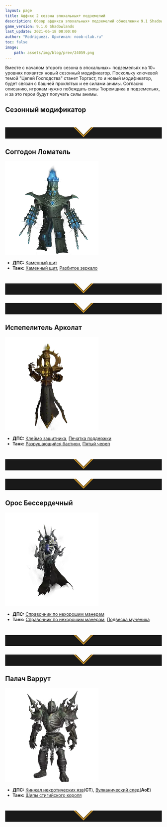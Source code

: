 ```yaml
---
layout: page
title: Аффикс 2 сезона эпохальных+ подземелий
description: Обзор аффикса эпохальных+ подземелий обновлении 9.1 Shadowlands
game_version: 9.1.0 Shadowlands
last_update: 2021-06-18 00:00:00 
author: "Rodriguezz. Оригинал: noob-club.ru"
toc: false
image:
    path: assets/img/blog/prev/24059.png
---
```


Вместе с началом второго сезона в эпохальных+ подземельях на 10+ уровнях появится новый сезонный модификатор. 
Поскольку ключевой темой "Цепей Господства" станет Торгаст, то и новый модификатор,  
будет связан с башней проклятых и ее силами анимы. Согласно описанию, игрокам нужно побеждать силы Тюремщика в подземельях, и 
за это герои будут получать силы анимы.


## Сезонный модификатор

<div class="guide-boss-card">

<div>
<svg preserveAspectRatio="xMidYMax meet" viewBox="0 0 1600 200" class="svg-separator sep4" style="display:block">
<polygon points="886,86 800,172 714,86 -4,86 -4,204 1604,204 1604,86 " style="fill:#191919;"></polygon>
<polygon points="800,172 886,86 900,86 800,186 700,86 714,86 " style="opacity:1;fill:#d49a29"></polygon>
<polygon points="800,162 876,86 888,86 800,174 712,86 724,86 " style="opacity:1;fill:#795a1e"></polygon>
</svg>

</div>

<h2 class="title quadrata accent">Соггодон Ломатель</h2>
<div class="flex break-mobile">
<div class="flex-1 image">
<picture>
<img src="/assets/img/blog/mplusguide/98535.webp" loading="lazy"></picture></div>
<div class="flex-2" markdown="1">


* **ДПС:** [Каменный щит](https://ru.wowhead.com/spell=357524)
* **Танк:** [Каменный щит](https://ru.wowhead.com/spell=357524), [Разбитое зеркало](https://ru.wowhead.com/spell=357778)

</div>
</div>
<div class="roate-divider">

<div>
<svg preserveAspectRatio="xMidYMax meet" viewBox="0 0 1600 200" class="svg-separator sep4" style="display:block">
<polygon points="886,86 800,172 714,86 -4,86 -4,204 1604,204 1604,86 " style="fill:#191919;"></polygon>
<polygon points="800,172 886,86 900,86 800,186 700,86 714,86 " style="opacity:1;fill:#d49a29"></polygon>
<polygon points="800,162 876,86 888,86 800,174 712,86 724,86 " style="opacity:1;fill:#795a1e"></polygon>
</svg></div></div></div>

<div class="guide-boss-card">

<div>
<svg preserveAspectRatio="xMidYMax meet" viewBox="0 0 1600 200" class="svg-separator sep4" style="display:block">
<polygon points="886,86 800,172 714,86 -4,86 -4,204 1604,204 1604,86 " style="fill:#191919;"></polygon>
<polygon points="800,172 886,86 900,86 800,186 700,86 714,86 " style="opacity:1;fill:#d49a29"></polygon>
<polygon points="800,162 876,86 888,86 800,174 712,86 724,86 " style="opacity:1;fill:#795a1e"></polygon>
</svg>

</div>

<h2 class="title quadrata accent">Испепелитель Арколат</h2>
<div class="flex break-mobile">
<div class="flex-1 image">
<picture>
<img src="/assets/img/blog/mplusguide/100718.webp" loading="lazy"></picture></div>
<div class="flex-2" markdown="1">


* **ДПС:** [Клеймо защитника](https://ru.wowhead.com/spell=357575), [Печатка поддержки](https://ru.wowhead.com/spell=357848)
* **Танк:** [Разрушающийся бастион](https://ru.wowhead.com/spell=357897), [Пятый череп](https://ru.wowhead.com/spell=357839)

</div>
</div>
<div class="roate-divider">

<div>
<svg preserveAspectRatio="xMidYMax meet" viewBox="0 0 1600 200" class="svg-separator sep4" style="display:block">
<polygon points="886,86 800,172 714,86 -4,86 -4,204 1604,204 1604,86 " style="fill:#191919;"></polygon>
<polygon points="800,172 886,86 900,86 800,186 700,86 714,86 " style="opacity:1;fill:#d49a29"></polygon>
<polygon points="800,162 876,86 888,86 800,174 712,86 724,86 " style="opacity:1;fill:#795a1e"></polygon>
</svg></div></div></div>

<div class="guide-boss-card">

<div>
<svg preserveAspectRatio="xMidYMax meet" viewBox="0 0 1600 200" class="svg-separator sep4" style="display:block">
<polygon points="886,86 800,172 714,86 -4,86 -4,204 1604,204 1604,86 " style="fill:#191919;"></polygon>
<polygon points="800,172 886,86 900,86 800,186 700,86 714,86 " style="opacity:1;fill:#d49a29"></polygon>
<polygon points="800,162 876,86 888,86 800,174 712,86 724,86 " style="opacity:1;fill:#795a1e"></polygon>
</svg>

</div>

<h2 class="title quadrata accent">Орос Бессердечный</h2>
<div class="flex break-mobile">
<div class="flex-1 image">
<picture>
<img src="/assets/img/blog/mplusguide/97237.webp" loading="lazy"></picture></div>
<div class="flex-2" markdown="1">


* **ДПС:** [Справочник по нехорошим манерам](https://ru.wowhead.com/spell=357834)
* **Танк:** [Справочник по нехорошим манерам](https://ru.wowhead.com/spell=357834), [Подвеска мученика](https://ru.wowhead.com/spell=357820)

</div>
</div>
<div class="roate-divider">

<div>
<svg preserveAspectRatio="xMidYMax meet" viewBox="0 0 1600 200" class="svg-separator sep4" style="display:block">
<polygon points="886,86 800,172 714,86 -4,86 -4,204 1604,204 1604,86 " style="fill:#191919;"></polygon>
<polygon points="800,172 886,86 900,86 800,186 700,86 714,86 " style="opacity:1;fill:#d49a29"></polygon>
<polygon points="800,162 876,86 888,86 800,174 712,86 724,86 " style="opacity:1;fill:#795a1e"></polygon>
</svg></div></div></div>

<div class="guide-boss-card">

<div>
<svg preserveAspectRatio="xMidYMax meet" viewBox="0 0 1600 200" class="svg-separator sep4" style="display:block">
<polygon points="886,86 800,172 714,86 -4,86 -4,204 1604,204 1604,86 " style="fill:#191919;"></polygon>
<polygon points="800,172 886,86 900,86 800,186 700,86 714,86 " style="opacity:1;fill:#d49a29"></polygon>
<polygon points="800,162 876,86 888,86 800,174 712,86 724,86 " style="opacity:1;fill:#795a1e"></polygon>
</svg>

</div>

<h2 class="title quadrata accent">Палач Варрут</h2>
<div class="flex break-mobile">
<div class="flex-1 image">
<picture>
<img src="/assets/img/blog/mplusguide/92418.webp" loading="lazy"></picture></div>
<div class="flex-2" markdown="1">


* **ДПС:** [Кинжал некротических язв](https://ru.wowhead.com/spell=357609)(**СТ**), [Вулканический след](hhttps://ru.wowhead.com/spell=357706)(**АоЕ**)
* **Танк:** [Шипы стигийского короля](https://ru.wowhead.com/spell=357863)

</div>
</div>
<div class="roate-divider">

<div>
<svg preserveAspectRatio="xMidYMax meet" viewBox="0 0 1600 200" class="svg-separator sep4" style="display:block">
<polygon points="886,86 800,172 714,86 -4,86 -4,204 1604,204 1604,86 " style="fill:#191919;"></polygon>
<polygon points="800,172 886,86 900,86 800,186 700,86 714,86 " style="opacity:1;fill:#d49a29"></polygon>
<polygon points="800,162 876,86 888,86 800,174 712,86 724,86 " style="opacity:1;fill:#795a1e"></polygon>
</svg></div></div></div>